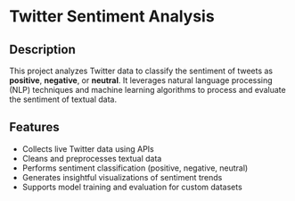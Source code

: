 
# Twitter Sentiment Analysis

## Description
This project analyzes Twitter data to classify the sentiment of tweets as **positive**, **negative**, or **neutral**. 
It leverages natural language processing (NLP) techniques and machine learning algorithms to process and evaluate the sentiment of textual data.

## Features
- Collects live Twitter data using APIs
- Cleans and preprocesses textual data
- Performs sentiment classification (positive, negative, neutral)
- Generates insightful visualizations of sentiment trends
- Supports model training and evaluation for custom datasets

